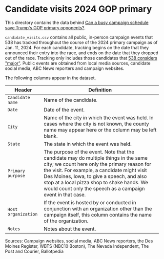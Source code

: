 # Candidate visits 2024 GOP primary

This directory contains the data behind [Can a busy campaign schedule save Trump's GOP primary opponents?](https://abcnews.go.com/538/busy-campaign-schedule-save-trumps-gop-primary-opponents/story?id=106292772).

`candidate_visits.csv` contains all public, in-person campaign events that 538 has tracked throughout the course of the 2024 primary campaign as of Jan. 11, 2024. For each candidate, tracking begins on the date that they announced their entry into the race, and ends on the date that they dropped out of the race. Tracking only includes those candidates that [538 considers "major"](https://fivethirtyeight.com/features/whos-a-serious-candidate-for-the-republican-nomination-and-whos-just-dreaming/). Public events are obtained from local media sources, candidate social media, ABC News reporters and campaign websites.

The following columns appear in the dataset.

Header | Definition
---|---------
`Candidate name` | Name of the candidate.
`Date` | Date of the event.
`City` | Name of the city in which the event was held. In cases where the city is not known, the county name may appear here or the column may be left blank.
`State` | The state in which the event was held.
`Primary purpose` | The purpose of the event. Note that the candidate may do multiple things in the same city; we count here only the primary reason for the visit. For example, a candidate might visit Des Moines, Iowa, to give a speech, and also stop at a local pizza shop to shake hands. We would count only the speech as a campaign event in that case.
`Host organization` | If the event is hosted by or conducted in conjunction with an organization other than the campaign itself, this column contains the name of the organization.
`Notes` | Notes about the event.

Sources: Campaign websites, social media, ABC News reporters, the Des Moines Register, WBTS (NBC10 Boston), The Nevada Independent, The Post and Courier, Ballotpedia
